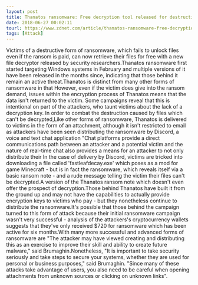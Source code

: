 ```yaml
---
layout: post
title: Thanatos ransomware: Free decryption tool released for destructive file-locking malware
date: 2018-06-27 00:02:11
tourl: https://www.zdnet.com/article/thanatos-ransomware-free-decryption-tool-released-for-destructive-file-locking-malware/
tags: [Attack]
---
```

Victims of a destructive form of ransomware, which fails to unlock files even if the ransom is paid, can now retrieve their files for free with a new file decryptor released by security researchers.Thanatos ransomware first started targeting Windows systems in February and multiple versions of it have been released in the months since, indicating that those behind it remain an active threat.Thanatos is distinct from many other forms of ransomware in that However, even if the victim does give into the ransom demand, issues within the encryption process of Thanatos means that the data isn't returned to the victim. Some campaigns reveal that this is intentional on part of the attackers, who taunt victims about the lack of a decryption key. In order to combat the destruction caused by files which can't be decrypted,Like other forms of ransomware, Thanatos is delivered to victims in the form of an attachment, although it isn't restricted to email as attackers have been seen distributing the ransomware by Discord, a voice and text chat application "Chat platforms provide a direct communications path between an attacker and a potential victim and the nature of real-time chat also provides a means for an attacker to not only distribute their In the case of delivery by Discord, victims are tricked into downloading a file called 'fastleafdecay.exe' which poses as a mod for game Minecraft - but is in fact the ransomware, which reveals itself via a basic ransom note - and a rude message telling the victim their files can't be decrypted.A version of the Thanatos ransom note which doesn't even offer the prospect of decryption.Those behind Thanatos have built it from the ground up and may not have the capabilities to actually provide encryption keys to victims who pay - but they nonetheless continue to distribute the ransomware.It's possible that those behind the campaign turned to this form of attack because their initial ransomware campaign wasn't very successful - analysis of the attackers's cryptocurrency wallets suggests that they've only received $720 for ransomware which has been active for six months.With many more successful and advanced forms of ransomware are "The attacker may have viewed creating and distributing this as an exercise to improve their skill and ability to create future malware," said Brumaghin.Nonetheless, "It is important to take security seriously and take steps to secure your systems, whether they are used for personal or business purposes," said Brumaghin. "Since many of these attacks take advantage of users, you also need to be careful when opening attachments from unknown sources or clicking on unknown links".